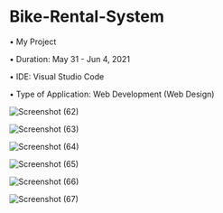 # Bike-Rental-System

• My Project

• Duration: May 31 - Jun 4, 2021

• IDE: Visual Studio Code

• Type of Application: Web Development (Web Design)

![Screenshot (62)](https://user-images.githubusercontent.com/55613764/121678287-98855e00-cae9-11eb-96d5-707d9a79ed78.png)

![Screenshot (63)](https://user-images.githubusercontent.com/55613764/121678306-9d4a1200-cae9-11eb-95a6-8978b2e41bf0.png)

![Screenshot (64)](https://user-images.githubusercontent.com/55613764/121678325-a20ec600-cae9-11eb-8c3d-6fd416f34837.png)

![Screenshot (65)](https://user-images.githubusercontent.com/55613764/121678342-a6d37a00-cae9-11eb-924a-c1e1e9b76968.png)

![Screenshot (66)](https://user-images.githubusercontent.com/55613764/121678359-aaff9780-cae9-11eb-96ad-30fff5b16deb.png)

![Screenshot (67)](https://user-images.githubusercontent.com/55613764/121678378-afc44b80-cae9-11eb-8ce7-9c2c9c1b77f3.png)


